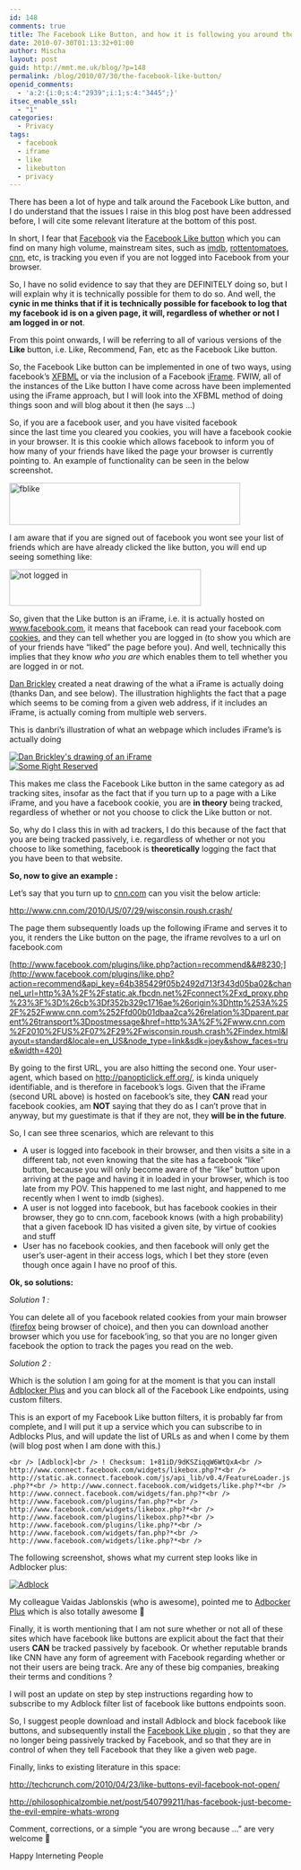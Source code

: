 ```yaml
---
id: 148
comments: true
title: The Facebook Like Button, and how it is following you around the web
date: 2010-07-30T01:13:32+01:00
author: Mischa
layout: post
guid: http://mmt.me.uk/blog/?p=148
permalink: /blog/2010/07/30/the-facebook-like-button/
openid_comments:
  - 'a:2:{i:0;s:4:"2939";i:1;s:4:"3445";}'
itsec_enable_ssl:
  - "1"
categories:
  - Privacy
tags:
  - facebook
  - iframe
  - like
  - likebutton
  - privacy
---
```

There has been a lot of hype and talk around the Facebook Like button, and I do understand that the issues I raise in this blog post have been addressed before, I will cite some relevant literature at the bottom of this post. 

In short, I fear that [Facebook](http://www.facebook.com/) via the [Facebook Like button](http://developers.facebook.com/docs/reference/plugins/like) which you can find on many high volume, mainstream sites, such as [imdb](http://www.imdb.com/), [rottentomatoes](http://www.rottentomatoes.com/), [cnn](http://www.cnn.com/), etc, is tracking you even if you are not logged into Facebook from your browser.

So, I have no solid evidence to say that they are DEFINITELY doing so, but I will explain why it is technically possible for them to do so. And well, the **cynic in me thinks that if it is technically possible for facebook to log that my facebook id is on a given page, it will, regardless of whether or not I am logged in or not**.

From this point onwards, I will be referring to all of various versions of the **Like** button, i.e. Like, Recommend, Fan, etc as the Facebook Like button. 

So, the Facebook Like button can be implemented in one of two ways, using facebook&#8217;s [XFBML](http://wiki.developers.facebook.com/index.php/XFBML) or via the inclusion of a Facebook [iFrame](http://en.wikipedia.org/wiki/HTML_element#Frames). FWIW, all of the instances of the Like button I have come across have been implemented using the iFrame approach, but I will look into the XFBML method of doing things soon and will blog about it then (he says &#8230;) 

So, if you are a facebook user, and you have visited facebook  
since the last time you cleared you cookies, you will have a facebook cookie in your browser. It is this cookie which allows facebook to inform you of how many of your friends have liked the page your browser is currently pointing to. An example of functionality can be seen in the below screenshot.

[<img loading="lazy" src="https://mmt.me.uk/blog/wp-content/uploads/2010/07/max.png" alt="fblike" title="Max and Facebook Like" width="412" height="75" class="alignnone size-full wp-image-190" />](https://mmt.me.uk/blog/wp-content/uploads/2010/07/max.png)

I am aware that if you are signed out of facebook you wont see your list of friends which are have already clicked the like button, you will end up seeing something like:

[<img loading="lazy" src="https://mmt.me.uk/blog/wp-content/uploads/2010/07/max2.png" alt="not logged in" title="Facebook Like Button sans logged in" width="342" height="65" class="alignnone size-full wp-image-194" />](https://mmt.me.uk/blog/wp-content/uploads/2010/07/max2.png)

So, given that the Like button is an iFrame, i.e. it is actually hosted on www.facebook.com, it means that facebook can read your facebook.com [cookies](http://en.wikipedia.org/wiki/HTTP_cookie), and they can tell whether you are logged in (to show you which are of your friends have &#8220;liked&#8221; the page before you). And well, technically this implies that they know _who you are_ which enables them to tell whether you are logged in or not. 

[Dan Brickley](http://danbri.org/foaf.rdf#danbri) created a neat drawing of the what a iFrame is actually doing (thanks Dan, and see below). The illustration highlights the fact that a page which seems to be coming from a given web address, if it includes an iFrame, is actually coming from multiple web servers. 

This is danbri&#8217;s illustration of what an webpage which includes iFrame&#8217;s is actually doing

[![Dan Brickley's drawing of an iFrame](http://farm2.static.flickr.com/1155/4722327870_793fc37846_d.jpg)](http://www.flickr.com/photos/danbri/4722327870)  
[![Some Right Reserved](http://creativecommons.org/images/public/somerights20.gif)](http://creativecommons.org/licenses/by-nc-sa/2.0/)

This makes me class the Facebook Like button in the same category as ad tracking sites, insofar as the fact that if you turn up to a page with a Like iFrame, and you have a facebook cookie, you are **in theory** being tracked, regardless of whether or not you choose to click the Like button or not. 

So, why do I class this in with ad trackers, I do this because of the fact that you are being tracked passively, i.e. regardless of whether or not you choose to like something, facebook is **theoretically** logging the fact that you have been to that website. 

**So, now to give an example :** 

Let&#8217;s say that you turn up to [cnn.com](http://www.cnn.com/) can you visit the below article: 

<http://www.cnn.com/2010/US/07/29/wisconsin.roush.crash/>

The page them subsequently loads up the following iFrame and serves it to you, it renders the Like button on the page, the iframe revolves to a url on facebook.com

[http://www.facebook.com/plugins/like.php?action=recommend&&#8230;](http://www.facebook.com/plugins/like.php?action=recommend&api_key=64b385429f05b2492d713f343d05ba02&channel_url=http%3A%2F%2Fstatic.ak.fbcdn.net%2Fconnect%2Fxd_proxy.php%23%3F%3D%26cb%3Df352b329c1716ae%26origin%3Dhttp%253A%252F%252Fwww.cnn.com%252Ffd00b01dbaa2ca%26relation%3Dparent.parent%26transport%3Dpostmessage&href=http%3A%2F%2Fwww.cnn.com%2F2010%2FUS%2F07%2F29%2Fwisconsin.roush.crash%2Findex.html&layout=standard&locale=en_US&node_type=link&sdk=joey&show_faces=true&width=420)

By going to the first URL, you are also hitting the second one. Your user-agent, which based on <http://panopticlick.eff.org/>, is kinda uniquely identifiable, and is therefore in facebook&#8217;s logs. Given that the iFrame (second URL above) is hosted on facebook&#8217;s site, they **CAN** read your facebook cookies, am **NOT** saying that they do as I can&#8217;t prove that in anyway, but my guestimate is that if they are not, they **will be in the future**. 

So, I can see three scenarios, which are relevant to this 

  * A user is logged into facebook in their browser, and then visits a site in a different tab, not even knowing that the site has a facebook &#8220;like&#8221; button, because you will only become aware of the &#8220;like&#8221; button upon arriving at the page and having it in loaded in your browser, which is too late from my POV. This happened to me last night, and happened to me recently when I went to imdb (sighes).
  * A user is not logged into facebook, but has facebook cookies in their browser, they go to cnn.com, facebook knows (with a high probability) that a given facebook ID has visited a given site, by virtue of cookies and stuff
  * User has no facebook cookies, and then facebook will only get the user&#8217;s user-agent in their access logs, which I bet they store (even though once again I have no proof of this.

**Ok, so solutions:** 

_Solution 1 :_

You can delete all of you facebook related cookies from your main browser ([firefox](http://www.mozilla.com/en-US/firefox/personal.html) being browser of choice), and then you can download another browser which you use for facebook&#8217;ing, so that you are no longer given facebook the option to track the pages you read on the web. 

_Solution 2 :_

Which is the solution I am going for at the moment is that you can install [Adblocker Plus](http://adblockplus.org/) and you can block all of the Facebook Like endpoints, using custom filters. 

This is an export of my Facebook Like button filters, it is probably far from complete, and I will put it up a service which you can subscribe to in Adblocks Plus, and will update the list of URLs as and when I come by them (will blog post when I am done with this.) 

`<br />
[Adblock]<br />
! Checksum: 1+81iD/9dKSZiqqW6WtQxA<br />
http://www.connect.facebook.com/widgets/likebox.php?*<br />
http://static.ak.connect.facebook.com/js/api_lib/v0.4/FeatureLoader.js.php?*<br />
http://www.connect.facebook.com/widgets/like.php?*<br />
http://www.connect.facebook.com/widgets/fan.php?*<br />
http://www.facebook.com/plugins/fan.php?*<br />
http://www.facebook.com/widgets/likebox.php?*<br />
http://www.facebook.com/plugins/likebox.php?*<br />
http://www.facebook.com/plugins/like.php?*<br />
http://www.facebook.com/widgets/fan.php?*<br />
http://www.facebook.com/widgets/like.php?*<br />
` 

The following screenshot, shows what my current step looks like in Adblocker plus: 

[![Adblock](https://mmt.me.uk/blog/wp-content/uploads/2010/07/adblock.png "Adblock Facebook Like buttons")](https://mmt.me.uk/blog/wp-content/uploads/2010/07/adblock.png)

My colleague Vaidas Jablonskis (who is awesome), pointed me to [Adbocker Plus](http://adblockplus.org/) which is also totally awesome 🙂

Finally, it is worth mentioning that I am not sure whether or not all of these sites which have facebook like buttons are explicit about the fact that their users **CAN** be tracked passively by facebook. Or whether reputable brands like CNN have any form of agreement with Facebook regarding whether or not their users are being track. Are any of these big companies, breaking their terms and conditions ?

I will post an update on step by step instructions regarding how to subscribe to my Adblock filter list of facebook like buttons endpoints soon. 

So, I suggest people download and install Adblock and block facebook like buttons, and subsequently install the [Facebook Like plugin](https://addons.mozilla.org/en-US/firefox/addon/162124/) , so that they are no longer being passively tracked by Facebook, and so that they are in control of when they tell Facebook that they like a given web page. 

Finally, links to existing literature in this space: 

<http://techcrunch.com/2010/04/23/like-buttons-evil-facebook-not-open/>

<http://philosophicalzombie.net/post/540799211/has-facebook-just-become-the-evil-empire-whats-wrong>

Comment, corrections, or a simple &#8220;you are wrong because &#8230;&#8221; are very welcome 🙂

Happy Interneting People
